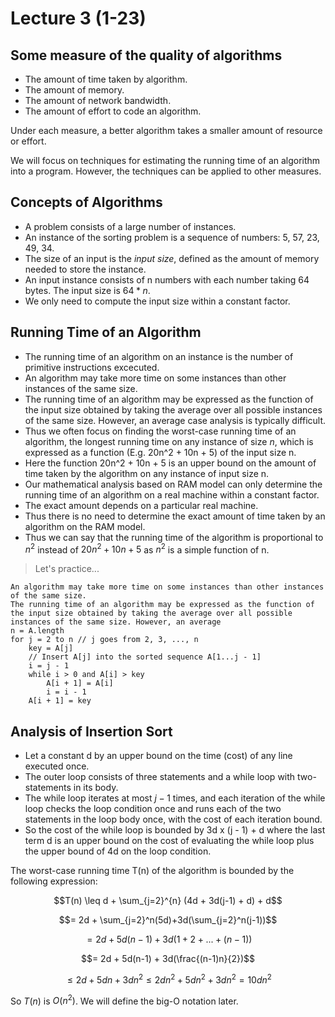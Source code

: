 # Lecture 3 (1-23)

## Some measure of the quality of algorithms

- The amount of time taken by algorithm.
- The amount of memory.
- The amount of network bandwidth.
- The amount of effort to code an algorithm.

Under each measure, a better algorithm takes a smaller amount of resource or effort.

We will focus on techniques for estimating the running time of an algorithm into a program.
However, the techniques can be applied to other measures.

## Concepts of Algorithms

- A problem consists of a large number of instances.
- An instance of the sorting problem is a sequence of numbers: 5, 57, 23, 49, 34.
- The size of an input is the *input size*, defined as the amount of memory needed to store the instance.
- An input instance consists of n numbers with each number taking 64 bytes. The input size is $64 * n$.
- We only need to compute the input size within a constant factor.

## Running Time of an Algorithm

- The running time of an algorithm on an instance is the number of primitive instructions excecuted.
- An algorithm may take more time on some instances than other instances of the same size.
- The running time of an algorithm may be expressed as the function of the input size obtained by taking the average over all possible instances of the same size.
However, an average case analysis is typically difficult.
- Thus we often focus on finding the worst-case running time of an algorithm, the longest running time on any instance of size *n*, which is expressed as a function (E.g. 20n^2 + 10n + 5) of the input size n.
- Here the function 20n^2 + 10n + 5 is an upper bound on the amount of time taken by the algorithm on any instance of input size n.
- Our mathematical analysis based on RAM model can only determine the running time of an algorithm on a real machine within a constant factor. 
- The exact amount depends on  a particular real machine.
- Thus there is no need to determine the exact amount of time taken by an algorithm on the RAM model.
- Thus we can say that the running time of the algorithm is proportional to $n^2$ instead of $20n^2+10n+5$ as $n^2$ is a simple function of n.

> Let's practice...

```
An algorithm may take more time on some instances than other instances of the same size.
The running time of an algorithm may be expressed as the function of the input size obtained by taking the average over all possible instances of the same size. However, an average
n = A.length
for j = 2 to n // j goes from 2, 3, ..., n
    key = A[j]
    // Insert A[j] into the sorted sequence A[1...j - 1]
    i = j - 1
    while i > 0 and A[i] > key
        A[i + 1] = A[i]
        i = i - 1
    A[i + 1] = key
```

## Analysis of Insertion Sort

- Let a constant d by an upper bound on the time (cost) of any line executed once.
- The outer loop consists of three statements and a while loop with two-statements in its body.
- The while loop iterates at most $j-1$ times, and each iteration of the while loop checks the loop condition once and runs each of the two statements in the loop body once, with the cost of each iteration bound.
- So the cost of the while loop is bounded by 3d x (j - 1) + d where the last term d is an upper bound on the cost of evaluating the while loop plus the upper bound of 4d on the loop condition.

The worst-case running time T(n) of the algorithm is bounded by the following expression:

$$T(n) \leq d + \sum_{j=2}^{n} (4d + 3d(j-1) + d) + d$$

$$= 2d + \sum_{j=2}^n(5d)+3d(\sum_{j=2}^n(j-1))$$

$$= 2d + 5d(n-1) + 3d(1 + 2 + ... + (n - 1))$$

$$= 2d + 5d(n-1) + 3d(\frac{(n-1)n}{2})$$

$$\leq 2d + 5dn + 3dn^2 \leq 2dn^2 + 5dn^2 + 3dn^2 = 10dn^2$$

So $T(n)$ is $O(n^2)$. We will define the big-O notation later.